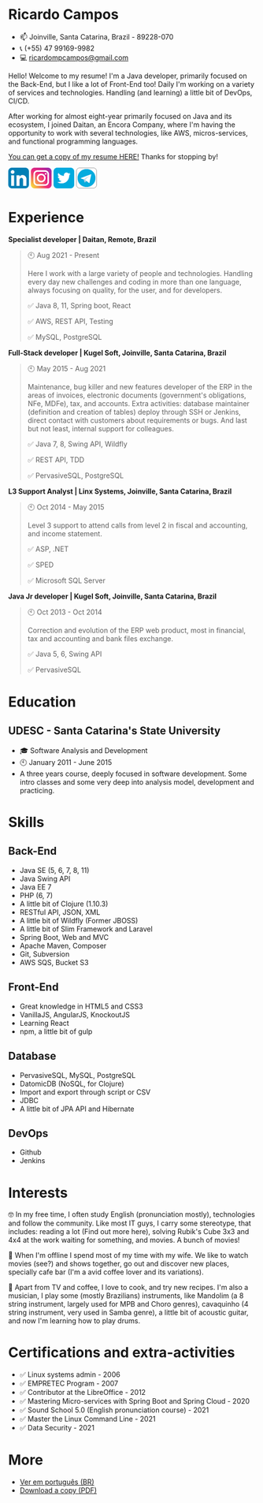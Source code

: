 # Ricardo Campos #

- 📫 Joinville, Santa Catarina, Brazil - 89228-070
- 📞 (+55) 47 99169-9982
- 💻 ricardompcampos@gmail.com

Hello! Welcome to my resume! I'm a Java developer, primarily focused on the Back-End, but I like a lot of Front-End too! Daily I'm working on a variety of services and technologies. Handling (and learning) a little bit of DevOps, CI/CD.

After working for almost eight-year primarily focused on Java and its ecosystem, I joined Daitan, an Encora Company, where I'm having the opportunity to work with several technologies, like AWS, micros-services, and functional programming languages. 

[You can get a copy of my resume HERE!](Ricardo_Montania_Prado_de_Campos_EN.pdf) Thanks for stopping by!


[![](assets/linkedin.png)](http://www.zoe.com)
[![](assets/instagram.png)](http://www.zoe.com)
[![](assets/twitter.png)](http://www.zoe.com)
[![](assets/telegram.png)](http://www.zoe.com)

# Experience

**Specialist developer | Daitan, Remote, Brazil**
> 🕙 Aug 2021 - Present
>
> Here I work with a large variety of people and technologies. Handling every day new challenges and coding in more than one language, always focusing on quality, for the user, and for developers. 
>
> ✅ Java 8, 11, Spring boot, React
>
> ✅ AWS, REST API, Testing
>
> ✅ MySQL, PostgreSQL

**Full-Stack developer | Kugel Soft, Joinville, Santa Catarina, Brazil**
> 🕙 May 2015 - Aug 2021
>
> Maintenance, bug killer and new features developer of the ERP in the areas of invoices, electronic documents (government's obligations, NFe, MDFe), tax, and accounts. Extra activities: database maintainer (definition and creation of tables) deploy through SSH or Jenkins, direct contact with customers about requirements or bugs. And last but not least, internal support for colleagues. 
>
> ✅ Java 7, 8, Swing API, Wildfly
>
> ✅ REST API, TDD
>
> ✅ PervasiveSQL, PostgreSQL

**L3 Support Analyst | Linx Systems, Joinville, Santa Catarina, Brazil**
> 🕙 Oct 2014 - May 2015
>
> Level 3 support to attend calls from level 2 in fiscal and accounting, and income statement. 
>
> ✅ ASP, .NET
>
> ✅ SPED
>
> ✅ Microsoft SQL Server

**Java Jr developer | Kugel Soft, Joinville, Santa Catarina, Brazil**
> 🕙 Oct 2013 - Oct 2014
>
> Correction and evolution of the ERP web product, most in financial, tax and accounting and bank files exchange. 
>
> ✅ Java 5, 6, Swing API
>
> ✅ PervasiveSQL

# Education

## UDESC - Santa Catarina's State University
- 🎓 Software Analysis and Development
- 🕙 January 2011 - June 2015
- A three years course, deeply focused in software development. Some intro classes and some very deep into analysis model, development and practicing.


# Skills

## Back-End
- Java SE (5, 6, 7, 8, 11)
- Java Swing API
- Java EE 7
- PHP (6, 7)
- A little bit of Clojure (1.10.3)
- RESTful API, JSON, XML
- A little bit of Wildfly (Former JBOSS)
- A little bit of Slim Framework and Laravel
- Spring Boot, Web and MVC
- Apache Maven, Composer
- Git, Subversion
- AWS SQS, Bucket S3

## Front-End
- Great knowledge in HTML5 and CSS3
- VanillaJS, AngularJS, KnockoutJS
- Learning React
- npm, a little bit of gulp

## Database
- PervasiveSQL, MySQL, PostgreSQL
- DatomicDB (NoSQL, for Clojure)
- Import and export through script or CSV
- JDBC
- A little bit of JPA API and Hibernate

## DevOps
- Github
- Jenkins

# Interests
🤓 In my free time, I often study English (pronunciation mostly), technologies and follow the community. Like most IT guys, I carry some stereotype, that includes: reading a lot (Find out more here), solving Rubik's Cube 3x3 and 4x4 at the work waiting for something, and movies. A bunch of movies!

💚 When I'm offline I spend most of my time with my wife. We like to watch movies (see?) and shows together, go out and discover new places, specially cafe bar (I'm a avid coffee lover and its variations).

🎸 Apart from TV and coffee, I love to cook, and try new recipes. I'm also a musician, I play some (mostly Brazilians) instruments, like Mandolim (a 8 string instrument, largely used for MPB and Choro genres), cavaquinho (4 string instrument, very used in Samba genre), a little bit of acoustic guitar, and now I'm learning how to play drums.

# Certifications and extra-activities

- ✅ Linux systems admin - 2006 
- ✅ EMPRETEC Program - 2007
- ✅ Contributor at the LibreOffice - 2012
- ✅ Mastering Micro-services with Spring Boot and Spring Cloud - 2020
- ✅ Sound School 5.0 (English pronunciation course) - 2021
- ✅ Master the Linux Command Line - 2021
- ✅ Data Security - 2021

# More 

- [Ver em português (BR)](README-pt_BR.md)
- [Download a copy (PDF)](Ricardo_Montania_Prado_de_Campos_EN.pdf)